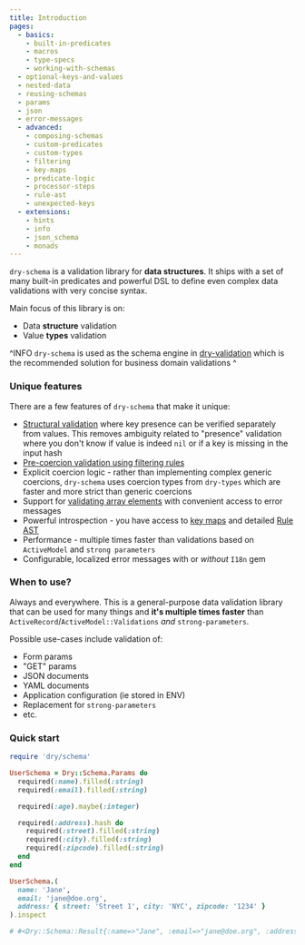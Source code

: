```yaml
---
title: Introduction
pages:
  - basics:
    - built-in-predicates
    - macros
    - type-specs
    - working-with-schemas
  - optional-keys-and-values
  - nested-data
  - reusing-schemas
  - params
  - json
  - error-messages
  - advanced:
    - composing-schemas
    - custom-predicates
    - custom-types
    - filtering
    - key-maps
    - predicate-logic
    - processor-steps
    - rule-ast
    - unexpected-keys
  - extensions:
    - hints
    - info
    - json_schema
    - monads
---
```


`dry-schema` is a validation library for **data structures**. It ships with a set of many built-in predicates and powerful DSL to define even complex data validations with very concise syntax.

Main focus of this library is on:

- Data **structure** validation
- Value **types** validation

^INFO
`dry-schema` is used as the schema engine in [dry-validation](/gems/dry-validation) which is the recommended solution for business domain validations
^

### Unique features

There are a few features of `dry-schema` that make it unique:

* [Structural validation](docs::optional-keys-and-values) where key presence can be verified separately from values. This removes ambiguity related to "presence" validation where you don't know if value is indeed `nil` or if a key is missing in the input hash
* [Pre-coercion validation using filtering rules](docs::advanced/filtering)
* Explicit coercion logic - rather than implementing complex generic coercions, `dry-schema` uses coercion types from `dry-types` which are faster and more strict than generic coercions
* Support for [validating array elements](docs::basics/macros#array) with convenient access to error messages
* Powerful introspection - you have access to [key maps](docs::advanced/key-maps) and detailed [Rule AST](docs::advanced/rule-ast)
* Performance - multiple times faster than validations based on `ActiveModel` and `strong parameters`
* Configurable, localized error messages with or *without* `I18n` gem

### When to use?

Always and everywhere. This is a general-purpose data validation library that can be used for many things and **it's multiple times faster** than `ActiveRecord`/`ActiveModel::Validations` _and_ `strong-parameters`.

Possible use-cases include validation of:

- Form params
- "GET" params
- JSON documents
- YAML documents
- Application configuration (ie stored in ENV)
- Replacement for `strong-parameters`
- etc.

### Quick start

```ruby
require 'dry/schema'

UserSchema = Dry::Schema.Params do
  required(:name).filled(:string)
  required(:email).filled(:string)

  required(:age).maybe(:integer)

  required(:address).hash do
    required(:street).filled(:string)
    required(:city).filled(:string)
    required(:zipcode).filled(:string)
  end
end

UserSchema.(
  name: 'Jane',
  email: 'jane@doe.org',
  address: { street: 'Street 1', city: 'NYC', zipcode: '1234' }
).inspect

# #<Dry::Schema::Result{:name=>"Jane", :email=>"jane@doe.org", :address=>{:street=>"Street 1", :city=>"NYC", :zipcode=>"1234"}} errors={:age=>["age is missing"]}>
```
